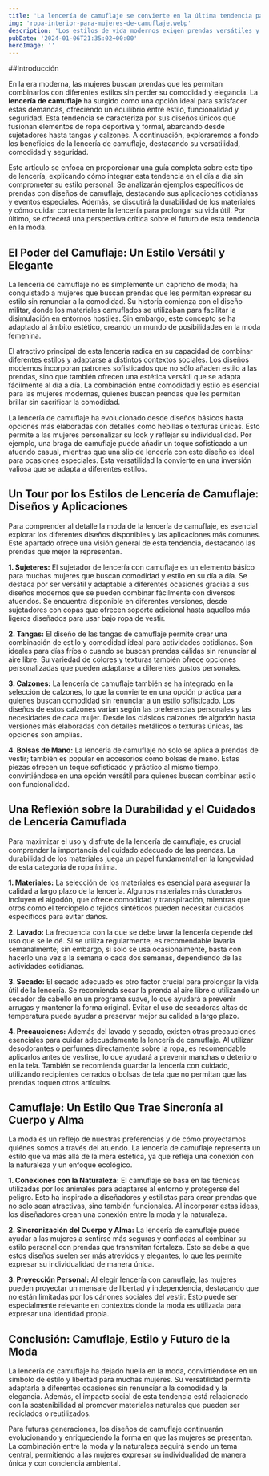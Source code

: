 ```yaml
---
title: 'La lencería de camuflaje se convierte en la última tendencia para la mujer moderna - Camuflaje Militar'
img: 'ropa-interior-para-mujeres-de-camuflaje.webp'
description: 'Los estilos de vida modernos exigen prendas versátiles y elegantes, y la lencería de camuflaje se ha convertido en una opción popular para las mujeres que'
pubDate: '2024-01-06T21:35:02+00:00'
heroImage: ''
---
```

    
  ##Introducción

En la era moderna, las mujeres buscan prendas que les permitan combinarlos con diferentes estilos sin perder su comodidad y elegancia. La **lencería de camuflaje** ha surgido como una opción ideal para satisfacer estas demandas, ofreciendo un equilibrio entre estilo, funcionalidad y seguridad. Esta tendencia se caracteriza por sus diseños únicos que fusionan elementos de ropa deportiva y formal, abarcando desde sujetadores hasta tangas y calzones. A continuación, exploraremos a fondo los beneficios de la lencería de camuflaje, destacando su versatilidad, comodidad y seguridad.

Este artículo se enfoca en proporcionar una guía completa sobre este tipo de lencería, explicando cómo integrar esta tendencia en el día a día sin comprometer su estilo personal. Se analizarán ejemplos específicos de prendas con diseños de camuflaje, destacando sus aplicaciones cotidianas y eventos especiales. Además, se discutirá la durabilidad de los materiales y cómo cuidar correctamente la lencería para prolongar su vida útil. Por último, se ofrecerá una perspectiva crítica sobre el futuro de esta tendencia en la moda.

## El Poder del Camuflaje: Un Estilo Versátil y Elegante

La lencería de camuflaje no es simplemente un capricho de moda; ha conquistado a mujeres que buscan prendas que les permitan expresar su estilo sin renunciar a la comodidad. Su historia comienza con el diseño militar, donde los materiales camuflados se utilizaban para facilitar la disimulación en entornos hostiles. Sin embargo, este concepto se ha adaptado al ámbito estético, creando un mundo de posibilidades en la moda femenina.

El atractivo principal de esta lencería radica en su capacidad de combinar diferentes estilos y adaptarse a distintos contextos sociales. Los diseños modernos incorporan patrones sofisticados que no sólo añaden estilo a las prendas, sino que también ofrecen una estética versátil que se adapta fácilmente al día a día. La combinación entre comodidad y estilo es esencial para las mujeres modernas, quienes buscan prendas que les permitan brillar sin sacrificar la comodidad.

La lencería de camuflaje ha evolucionado desde diseños básicos hasta opciones más elaboradas con detalles como hebillas o texturas únicas. Esto permite a las mujeres personalizar su look y reflejar su individualidad. Por ejemplo, una braga de camuflaje puede añadir un toque sofisticado a un atuendo casual, mientras que una slip de lencería con este diseño es ideal para ocasiones especiales. Esta versatilidad la convierte en una inversión valiosa que se adapta a diferentes estilos.

## Un Tour por los Estilos de Lencería de Camuflaje: Diseños y Aplicaciones

Para comprender al detalle la moda de la lencería de camuflaje, es esencial explorar los diferentes diseños disponibles y las aplicaciones más comunes. Este apartado ofrece una visión general de esta tendencia, destacando las prendas que mejor la representan.

**1. Sujeteres:** El sujetador de lencería con camuflaje es un elemento básico para muchas mujeres que buscan comodidad y estilo en su día a día. Se destaca por ser versátil y adaptable a diferentes ocasiones gracias a sus diseños modernos que se pueden combinar fácilmente con diversos atuendos. Se encuentra disponible en diferentes versiones, desde sujetadores con copas que ofrecen soporte adicional hasta aquellos más ligeros diseñados para usar bajo ropa de vestir.

**2. Tangas:** El diseño de las tangas de camuflaje permite crear una combinación de estilo y comodidad ideal para actividades cotidianas. Son ideales para días fríos o cuando se buscan prendas cálidas sin renunciar al aire libre. Su variedad de colores y texturas también ofrece opciones personalizadas que pueden adaptarse a diferentes gustos personales.

**3. Calzones:** La lencería de camuflaje también se ha integrado en la selección de calzones, lo que la convierte en una opción práctica para quienes buscan comodidad sin renunciar a un estilo sofisticado. Los diseños de estos calzones varían según las preferencias personales y las necesidades de cada mujer. Desde los clásicos calzones de algodón hasta versiones más elaboradas con detalles metálicos o texturas únicas, las opciones son amplias.

**4. Bolsas de Mano:** La lencería de camuflaje no solo se aplica a prendas de vestir; también es popular en accesorios como bolsas de mano. Estas piezas ofrecen un toque sofisticado y práctico al mismo tiempo, convirtiéndose en una opción versátil para quienes buscan combinar estilo con funcionalidad.

## Una Reflexión sobre la Durabilidad y el Cuidados de Lencería Camuflada

Para maximizar el uso y disfrute de la lencería de camuflaje, es crucial comprender la importancia del cuidado adecuado de las prendas. La durabilidad de los materiales juega un papel fundamental en la longevidad de esta categoría de ropa íntima.

**1. Materiales:** La selección de los materiales es esencial para asegurar la calidad a largo plazo de la lencería. Algunos materiales más duraderos incluyen el algodón, que ofrece comodidad y transpiración, mientras que otros como el terciopelo o tejidos sintéticos pueden necesitar cuidados específicos para evitar daños.

**2. Lavado:** La frecuencia con la que se debe lavar la lencería depende del uso que se le dé. Si se utiliza regularmente, es recomendable lavarla semanalmente; sin embargo, si solo se usa ocasionalmente, basta con hacerlo una vez a la semana o cada dos semanas, dependiendo de las actividades cotidianas.

**3. Secado:** El secado adecuado es otro factor crucial para prolongar la vida útil de la lencería. Se recomienda secar la prenda al aire libre o utilizando un secador de cabello en un programa suave, lo que ayudará a prevenir arrugas y mantener la forma original. Evitar el uso de secadoras altas de temperatura puede ayudar a preservar mejor su calidad a largo plazo.

**4. Precauciones:** Además del lavado y secado, existen otras precauciones esenciales para cuidar adecuadamente la lencería de camuflaje. Al utilizar desodorantes o perfumes directamente sobre la ropa, es recomendable aplicarlos antes de vestirse, lo que ayudará a prevenir manchas o deterioro en la tela. También se recomienda guardar la lencería con cuidado, utilizando recipientes cerrados o bolsas de tela que no permitan que las prendas toquen otros artículos.

## Camuflaje: Un Estilo Que Trae Sincronía al Cuerpo y Alma

La moda es un reflejo de nuestras preferencias y de cómo proyectamos quiénes somos a través del atuendo. La lencería de camuflaje representa un estilo que va más allá de la mera estética, ya que refleja una conexión con la naturaleza y un enfoque ecológico.

**1. Conexiones con la Naturaleza:** El camuflaje se basa en las técnicas utilizadas por los animales para adaptarse al entorno y protegerse del peligro. Esto ha inspirado a diseñadores y estilistas para crear prendas que no solo sean atractivas, sino también funcionales. Al incorporar estas ideas, los diseñadores crean una conexión entre la moda y la naturaleza.

**2. Sincronización del Cuerpo y Alma:** La lencería de camuflaje puede ayudar a las mujeres a sentirse más seguras y confiadas al combinar su estilo personal con prendas que transmitan fortaleza. Esto se debe a que estos diseños suelen ser más atrevidos y elegantes, lo que les permite expresar su individualidad de manera única.

**3. Proyección Personal:** Al elegir lencería con camuflaje, las mujeres pueden proyectar un mensaje de libertad y independencia, destacando que no están limitadas por los cánones sociales del vestir. Esto puede ser especialmente relevante en contextos donde la moda es utilizada para expresar una identidad propia.


## Conclusión: Camuflaje, Estilo y Futuro de la Moda

La lencería de camuflaje ha dejado huella en la moda, convirtiéndose en un símbolo de estilo y libertad para muchas mujeres. Su versatilidad permite adaptarla a diferentes ocasiones sin renunciar a la comodidad y la elegancia. Además, el impacto social de esta tendencia está relacionado con la sostenibilidad al promover materiales naturales que pueden ser reciclados o reutilizados.

Para futuras generaciones, los diseños de camuflaje continuarán evolucionando y enriqueciendo la forma en que las mujeres se presentan. La combinación entre la moda y la naturaleza seguirá siendo un tema central, permitiendo a las mujeres expresar su individualidad de manera única y con conciencia ambiental.
  